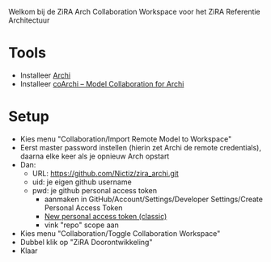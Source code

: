 Welkom bij de ZiRA Arch Collaboration Workspace voor het ZiRA Referentie Architectuur

# Tools
* Installeer [Archi](https://www.archimatetool.com/download/)
* Installeer [coArchi – Model Collaboration for Archi](https://github.com/archimatetool/archi-modelrepository-plugin/wiki)

# Setup
* Kies menu "Collaboration/Import Remote Model to Workspace"
* Eerst master password instellen (hierin zet Archi de remote credentials), daarna elke keer als je opnieuw Arch opstart
* Dan:
  * URL: https://github.com/Nictiz/zira_archi.git
  * uid: je eigen github username
  * pwd: je github personal access token
    * aanmaken in GitHub/Account/Settings/Developer Settings/Create Personal Access Token
    * [New personal access token (classic)](https://github.com/settings/tokens/new)
    * vink "repo" scope aan
* Kies menu "Collaboration/Toggle Collaboration Workspace"
* Dubbel klik op "ZiRA Doorontwikkeling"
* Klaar
